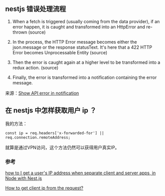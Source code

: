 

## nestjs 错误处理流程

1. When a fetch is triggered (usually coming from the data provider), if an error happen, it is caught and transformed into an HttpError and re-thrown (source)

2. In the process, the HTTP Error message becomes either the json.message or the response statusText. It's here that a 422 HTTP Error becomes Unprocessable Entity (source)

3. Then the error is caught again at a higher level to be transformed into a redux action. (source)

4. Finally, the error is transformed into a notification containing the error message.

来源：[Show API error in notification](https://stackoverflow.com/q/52010432/3054511)



## 在 nestjs 中怎样获取用户 ip ？

我的方法：

    const ip = req.headers['x-forwarded-for'] || req.connection.remoteAddress;

就算是通过VPN访问，这个方法仍然可以获得用户真实IP。


### 参考

[how to I get a user's IP address when separate client and server apps, in Node with Nest.js](https://stackoverflow.com/questions/69159038/how-to-i-get-a-users-ip-address-when-separate-client-and-server-apps-in-node-w/76922996#76922996)

[How to get client ip from the request?](https://github.com/nestjs/nest/issues/195)




